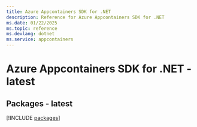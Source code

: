 ```yaml
---
title: Azure Appcontainers SDK for .NET
description: Reference for Azure Appcontainers SDK for .NET
ms.date: 01/22/2025
ms.topic: reference
ms.devlang: dotnet
ms.service: appcontainers
---
```

# Azure Appcontainers SDK for .NET - latest
## Packages - latest
[!INCLUDE [packages](appcontainers-index.md)]